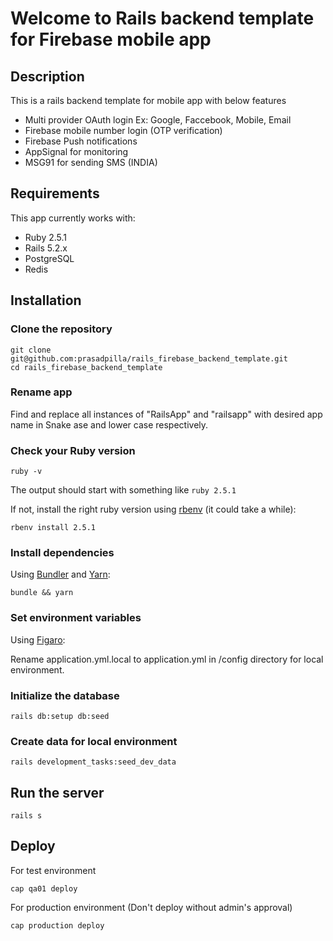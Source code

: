 # Welcome to Rails backend template for Firebase mobile app

## Description

This is a rails backend template for mobile app with below features

* Multi provider OAuth login Ex: Google, Faccebook, Mobile, Email
* Firebase mobile number login (OTP verification)
* Firebase Push notifications
* AppSignal for monitoring
* MSG91 for sending SMS (INDIA)

## Requirements

This app currently works with:

* Ruby 2.5.1
* Rails 5.2.x
* PostgreSQL
* Redis

## Installation

### Clone the repository

```shell
git clone git@github.com:prasadpilla/rails_firebase_backend_template.git
cd rails_firebase_backend_template
```
### Rename app

Find and replace all instances of "RailsApp" and "railsapp" with desired app name in Snake ase and lower case respectively. 


### Check your Ruby version

```shell
ruby -v
```

The output should start with something like `ruby 2.5.1`

If not, install the right ruby version using [rbenv](https://github.com/rbenv/rbenv) (it could take a while):

```shell
rbenv install 2.5.1
```

### Install dependencies

Using [Bundler](https://github.com/bundler/bundler) and [Yarn](https://github.com/yarnpkg/yarn):

```shell
bundle && yarn
```

### Set environment variables

Using [Figaro](https://github.com/laserlemon/figaro):

Rename application.yml.local to application.yml in /config directory for local environment.

### Initialize the database

```shell
rails db:setup db:seed
```
### Create data for local environment

```shell
rails development_tasks:seed_dev_data
```

## Run the server

```shell
rails s
```

## Deploy


For test environment

```shell
cap qa01 deploy
```

For production environment (Don't deploy without admin's approval)
```shell
cap production deploy
```

